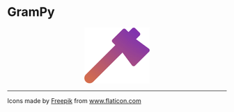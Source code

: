 # GramPy

<p align="center" width="100%">
  <img src="Logo.png" width="150">
</p>

---
<div>Icons made by <a href="https://www.freepik.com" title="Freepik">Freepik</a> from <a href="https://www.flaticon.com/" title="Flaticon">www.flaticon.com</a></div>
